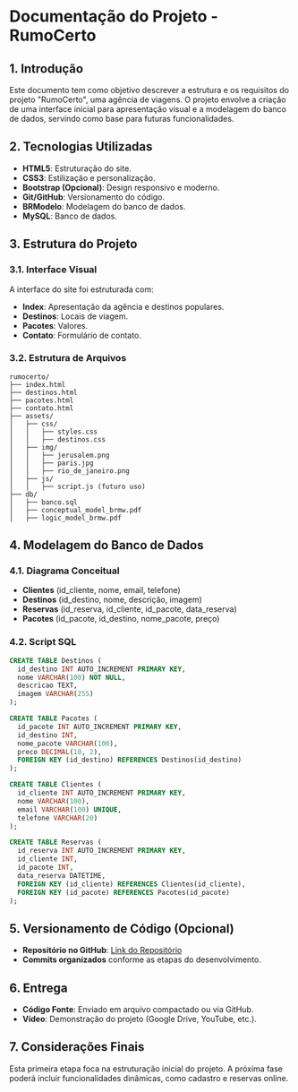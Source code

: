 # Documentação do Projeto - RumoCerto

## 1. Introdução

Este documento tem como objetivo descrever a estrutura e os requisitos do projeto "RumoCerto", uma agência de viagens. O projeto envolve a criação de uma interface inicial para apresentação visual e a modelagem do banco de dados, servindo como base para futuras funcionalidades.

## 2. Tecnologias Utilizadas

- **HTML5**: Estruturação do site.
- **CSS3**: Estilização e personalização.
- **Bootstrap (Opcional)**: Design responsivo e moderno.
- **Git/GitHub**: Versionamento do código.
- **BRModelo**: Modelagem do banco de dados.
- **MySQL**: Banco de dados.

## 3. Estrutura do Projeto

### 3.1. Interface Visual

A interface do site foi estruturada com:

- **Index**: Apresentação da agência e destinos populares.
- **Destinos**: Locais de viagem.
- **Pacotes**: Valores.
- **Contato**: Formulário de contato.

### 3.2. Estrutura de Arquivos

```
rumocerto/
├── index.html
├── destinos.html
├── pacotes.html
├── contato.html
├── assets/
│   ├── css/
│   │   ├── styles.css
│   │   ├── destinos.css    
│   ├── img/
│   │   ├── jerusalem.png
│   │   ├── paris.jpg
│   │   ├── rio_de_janeiro.png
│   ├── js/
│   │   ├── script.js (futuro uso)
├── db/
│   ├── banco.sql
│   ├── conceptual_model_brmw.pdf
│   ├── logic_model_brmw.pdf
```

## 4. Modelagem do Banco de Dados

### 4.1. Diagrama Conceitual

- **Clientes** (id_cliente, nome, email, telefone)
- **Destinos** (id_destino, nome, descrição, imagem)
- **Reservas** (id_reserva, id_cliente, id_pacote, data_reserva)
- **Pacotes** (id_pacote, id_destino, nome_pacote, preço)

### 4.2. Script SQL

```sql
CREATE TABLE Destinos (
  id_destino INT AUTO_INCREMENT PRIMARY KEY,
  nome VARCHAR(100) NOT NULL,
  descricao TEXT,
  imagem VARCHAR(255)
);

CREATE TABLE Pacotes (
  id_pacote INT AUTO_INCREMENT PRIMARY KEY,
  id_destino INT,
  nome_pacote VARCHAR(100),
  preco DECIMAL(10, 2),
  FOREIGN KEY (id_destino) REFERENCES Destinos(id_destino)
);

CREATE TABLE Clientes (
  id_cliente INT AUTO_INCREMENT PRIMARY KEY,
  nome VARCHAR(100),
  email VARCHAR(100) UNIQUE,
  telefone VARCHAR(20)
);

CREATE TABLE Reservas (
  id_reserva INT AUTO_INCREMENT PRIMARY KEY,
  id_cliente INT,
  id_pacote INT,
  data_reserva DATETIME,
  FOREIGN KEY (id_cliente) REFERENCES Clientes(id_cliente),
  FOREIGN KEY (id_pacote) REFERENCES Pacotes(id_pacote)
);
```

## 5. Versionamento de Código (Opcional)

- **Repositório no GitHub**: [Link do Repositório](#)
- **Commits organizados** conforme as etapas do desenvolvimento.

## 6. Entrega

- **Código Fonte**: Enviado em arquivo compactado ou via GitHub.
- **Vídeo**: Demonstração do projeto (Google Drive, YouTube, etc.).

## 7. Considerações Finais

Esta primeira etapa foca na estruturação inicial do projeto. A próxima fase poderá incluir funcionalidades dinâmicas, como cadastro e reservas online.

